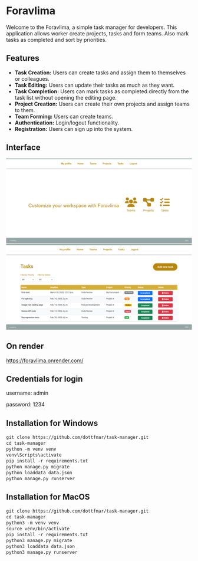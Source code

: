# Foravlima

Welcome to the Foravlima, a simple task manager for developers. This application allows worker create projects, tasks and form teams. Also mark tasks as completed and sort by priorities.

## Features

- **Task Creation:** Users can create tasks and assign them to themselves or colleagues.
- **Task Editing:** Users can update their tasks as much as they want.
- **Task Completion:** Users can mark tasks as completed directly from the task list without opening the editing page.
- **Project Creation:** Users can create their own projects and assign teams to them.
- **Team Forming:** Users can create teams.
- **Authentication:** Login/logout functionality.
- **Registration:** Users can sign up into the system.

## Interface

![img.png](img.png)
![img_1.png](img_1.png)

## On render

https://foravlima.onrender.com/


## Credentials for login

username: admin

password: 1234

## Installation for Windows

```shell
git clone https://github.com/dottfmar/task-manager.git
cd task-manager
python -m venv venv
venv\Scripts\activate
pip install -r requirements.txt
python manage.py migrate
python loaddata data.json
python manage.py runserver
```

## Installation for MacOS

```shell
git clone https://github.com/dottfmar/task-manager.git
cd task-manager
python3 -m venv venv
source venv/bin/activate
pip install -r requirements.txt
python3 manage.py migrate
python3 loaddata data.json
python3 manage.py runserver
```